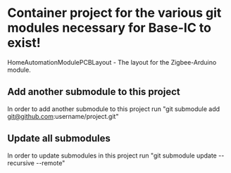 # Container project for the various git modules necessary for Base-IC to exist!

HomeAutomationModulePCBLayout - The layout for the Zigbee-Arduino module.

## Add another submodule to this project
In order to add another submodule to this project run "git submodule add git@github.com:username/project.git"

## Update all submodules
In order to update submodules in this project run "git submodule update --recursive --remote"
